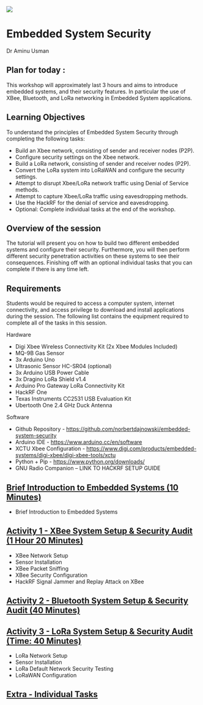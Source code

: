 ![](https://github.com/CS-Outreach-Session/Network-Security-/blob/main/images/ysj_HIoT.PNG)
# Embedded System Security

Dr Aminu Usman

## Plan for today :

This workshop will approximately last 3 hours and aims to introduce embedded systems, and their security features. In particular the use of XBee, Bluetooth, and LoRa networking in Embedded System applications.

## Learning Objectives

To understand the principles of Embedded System Security through completing the following tasks:

*	Build an Xbee network, consisting of sender and receiver nodes (P2P).
*	Configure security settings on the Xbee network.
*	Build a LoRa network, consisting of sender and receiver nodes (P2P).
*	Convert the LoRa system into LoRaWAN and configure the security settings.
*	Attempt to disrupt Xbee/LoRa network traffic using Denial of Service methods.
*	Attempt to capture Xbee/LoRa traffic using eavesdropping methods.
*	Use the HackRF for the denial of service and eavesdropping.
*	Optional: Complete individual tasks at the end of the workshop.

## Overview of the session 
The tutorial will present you on how to build two different embedded systems and configure their security. Furthermore, you will then perform different security penetration activities on these systems to see their consequences. Finishing off with an optional individual tasks that you can complete if there is any time left.

## Requirements 

Students would be required to access a computer system, internet connectivity, and access privilege to download and install applications during the session. The following list contains the equipment required to complete all of the tasks in this session.

Hardware
*	Digi Xbee Wireless Connectivity Kit (2x Xbee Modules Included)
*	MQ-9B Gas Sensor
*	3x Arduino Uno
*	Ultrasonic Sensor HC-SR04 (optional)
*	3x Arduino USB Power Cable
*	3x Dragino LoRa Shield v1.4
*	Arduino Pro Gateway LoRa Connectivity Kit
*	HackRF One
*	Texas Instruments CC2531 USB Evaluation Kit
*	Ubertooth One 2.4 GHz Duck Antenna

Software
*	Github Repository - https://github.com/norbertdajnowski/embedded-system-security
*	Arduino IDE - https://www.arduino.cc/en/software
*	XCTU Xbee Configuration - https://www.digi.com/products/embedded-systems/digi-xbee/digi-xbee-tools/xctu
*	Python + Pip - https://www.python.org/downloads/
*	GNU Radio Companion – LINK TO HACKRF SETUP GUIDE

## [Brief Introduction to Embedded Systems (10 Minutes)](https://github.com/CS-Outreach-Session/Network-Security-/tree/main/Creating%20a%20Rogue%20Wi-Fi%20Access%20Point)
 * Brief Introduction to Embedded Systems
 
  
## [Activity 1 - XBee System Setup & Security Audit (1 Hour 20 Minutes)](https://github.com/CS-Outreach-Session/Network-Security-/tree/main/Simulating%20network%20attacks%20using%20Shark%20Jack%20and%20Packet%20Squirrel)
* XBee Network Setup
* Sensor Installation
* XBee Packet Sniffing
* XBee Security Configuration
* HackRF Signal Jammer and Replay Attack on XBee


## [Activity 2 - Bluetooth System Setup & Security Audit (40 Minutes)](https://github.com/CS-Outreach-Session/Network-Security-/tree/main/Packet%20Sniffing)


## [Activity 3 - LoRa System Setup & Security Audit (Time: 40 Minutes)](https://github.com/CS-Outreach-Session/Network-Security-/tree/main/Firewalls)
* LoRa Network Setup
* Sensor Installation
* LoRa Default Network Security Testing
* LoRaWAN Configuration

## [Extra - Individual Tasks](https://github.com/CS-Outreach-Session/Network-Security-/tree/main/extra)
